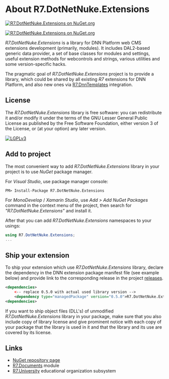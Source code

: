 # About R7.DotNetNuke.Extensions

[![R7.DotNetNuke.Extensions on NuGet.org](https://img.shields.io/nuget/v/R7.DotNetNuke.Extensions.svg)](https://www.nuget.org/packages/R7.DotNetNuke.Extensions)

[![R7.DotNetNuke.Extensions on NuGet.org](https://buildstats.info/nuget/R7.DotNetNuke.Extensions)](https://www.nuget.org/packages/R7.DotNetNuke.Extensions)

*R7.DotNetNuke.Extensions* is a library for DNN Platform web CMS extensions development (primarily, modules). 
It includes DAL2-based generic data provider, a set of base classes for modules and settings, 
useful extension methods for webcontrols and strings, various utilities and some version-specific hacks.

The pragmatic goal of *R7.DotNetNuke.Extensions* project is to provide a library, which could be shared
by all existing *R7* extensions for DNN Platform, and also new ones via 
[R7.DnnTemplates](https://github.com/roman-yagodin/R7.DnnTemplates) integration.

## License

The *R7.DotNetNuke.Extensions* library is free software: you can redistribute it and/or modify it under the terms of 
the GNU Lesser General Public License as published by the Free Software Foundation, either version 3 of the License, 
or (at your option) any later version.

[![LGPLv3](http://www.gnu.org/graphics/lgplv3-147x51.png)](http://www.gnu.org/licenses/lgpl.txt)

## Add to project

The most convenient way to add *R7.DotNetNuke.Extensions* library in your project is to use *NuGet* package manager.

For *Visual Studio*, use package manager console:

```Shell
PM> Install-Package R7.DotNetNuke.Extensions
```

For *MonoDevelop* / *Xamarin Studio*, use *Add &gt; Add NuGet Packages* command in the context menu of the project,
then search for *"R7.DotNetNuke.Extensions"* and install it.

After that you can add *R7.DotNetNuke.Extensions* namespaces to your usings:

```C#
using R7.DotNetNuke.Extensions;
...
```

## Ship your extension

To ship your extension which use *R7.DotNetNuke.Extensions* library, declare the dependency in the DNN extension package 
manifest file (see example below) and provide link to the corresponding release in the project
[releases](https://github.com/roman-yagodin/R7.DotNetNuke.Extensions/releases).

```XML
<dependencies>
    <-- replace 0.5.0 with actual used library version -->
    <dependency type="managedPackage" version="0.5.0">R7.DotNetNuke.Extensions</dependency>
<dependencies>
```

If you want to ship object files (DLL's) of unmodified *R7.DotNetNuke.Extensions* library in your package, 
make sure that you also include copy of library license and give prominent notice with each copy of your package 
that the library is used in it and that the library and its use are covered by its license.

## Links

- [NuGet repository page](https://www.nuget.org/packages/R7.DotNetNuke.Extensions)
- [R7.Documents](https://github.com/roman-yagodin/R7.Documents) module
- [R7.University](https://github.com/roman-yagodin/R7.University) educational organization subsystem
